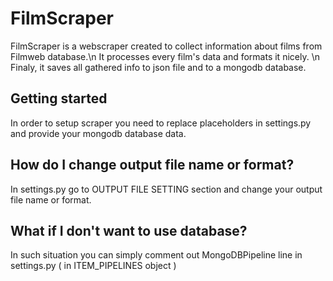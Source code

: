 # FilmScraper 
FilmScraper is a webscraper created to collect information about films from Filmweb database.\n
It processes every film's data and formats it nicely. \n
Finaly, it saves all gathered info to json file and to a mongodb database. 


## Getting started
In order to setup scraper you need to replace placeholders in settings.py and provide your mongodb database data. 


## How do I change output file name or format? 
In settings.py go to OUTPUT FILE SETTING section and change your output file name or format.


## What if I don't want to use database?
In such situation you can simply comment out MongoDBPipeline line in settings.py ( in ITEM_PIPELINES object )


